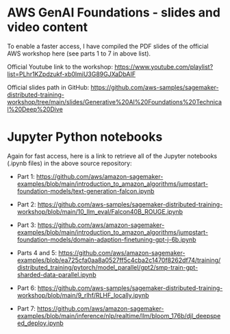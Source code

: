 # AWS GenAI Foundations - slides and video content

To enable a faster access, I have compiled the PDF slides of the official AWS workshop here (see parts 1 to 7 in above list).

Official Youtube link to the workshop: https://www.youtube.com/playlist?list=PLhr1KZpdzukf-xb0lmiU3G89GJXaDbAIF

Official slides path in GitHub: https://github.com/aws-samples/sagemaker-distributed-training-workshop/tree/main/slides/Generative%20AI%20Foundations%20Technical%20Deep%20Dive

# Jupyter Python notebooks

Again for fast access, here is a link to retrieve all of the Jupyter notebooks (.ipynb files) in the above source repository:

* Part 1: https://github.com/aws/amazon-sagemaker-examples/blob/main/introduction_to_amazon_algorithms/jumpstart-foundation-models/text-generation-falcon.ipynb
  
* Part 2: https://github.com/aws-samples/sagemaker-distributed-training-workshop/blob/main/10_llm_eval/Falcon40B_ROUGE.ipynb

* Part 3: https://github.com/aws/amazon-sagemaker-examples/blob/main/introduction_to_amazon_algorithms/jumpstart-foundation-models/domain-adaption-finetuning-gpt-j-6b.ipynb

* Parts 4 and 5: https://github.com/aws/amazon-sagemaker-examples/blob/ea725cfa0aa8a0527ff5c4cba2c1470f8262df74/training/distributed_training/pytorch/model_parallel/gpt2/smp-train-gpt-sharded-data-parallel.ipynb

* Part 6: https://github.com/aws-samples/sagemaker-distributed-training-workshop/blob/main/9_rlhf/RLHF_locally.ipynb 

* Part 7: https://github.com/aws/amazon-sagemaker-examples/blob/main/inference/nlp/realtime/llm/bloom_176b/djl_deepspeed_deploy.ipynb 

